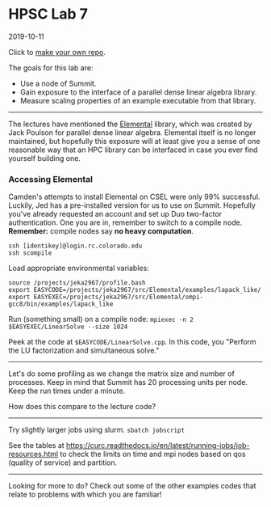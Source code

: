 # HPSC Lab 7
2019-10-11

Click to [make your own repo](https://classroom.github.com/a/EHECnfpv).

The goals for this lab are:
* Use a node of Summit.
* Gain exposure to the interface of a parallel dense linear algebra library.
* Measure scaling properties of an example executable from that library.

-----

The lectures have mentioned the [Elemental](https://github.com/elemental/Elemental) library, which was created by Jack Poulson for parallel dense linear algebra.  Elemental itself is no longer maintained, but hopefully this exposure will at least give you a sense of one reasonable way that an HPC library can be interfaced in case you ever find yourself building one.

### Accessing Elemental

Camden's attempts to install Elemental on CSEL were only 99% successful.  Luckily, Jed has a pre-installed version for us to use on Summit.  Hopefully you've already requested an account and set up Duo two-factor authentication.  One you are in, remember to switch to a compile node.  **Remember:** compile nodes say **no heavy computation**.
```
ssh [identikey]@login.rc.colorado.edu
ssh scompile
```

Load appropriate environmental variables:
```
source /projects/jeka2967/profile.bash
export EASYCODE=/projects/jeka2967/src/Elemental/examples/lapack_like/
export EASYEXEC=/projects/jeka2967/src/Elemental/ompi-gcc8/bin/examples/lapack_like
```

Run (something small) on a compile node:
```mpiexec -n 2 $EASYEXEC/LinearSolve --size 1024```

Peek at the code at `$EASYCODE/LinearSolve.cpp`.  In this code, you "Perform the LU factorization and simultaneous solve."

-----

Let's do some profiling as we change the matrix size and number of processes.  Keep in mind that Summit has 20 processing units per node.  Keep the run times under a minute.

How does this compare to the lecture code?

-----

Try slightly larger jobs using slurm.
```sbatch jobscript```

See the tables at https://curc.readthedocs.io/en/latest/running-jobs/job-resources.html to check the limits on time and mpi nodes based on qos (quality of service) and partition.

-----

Looking for more to do?  Check out some of the other examples codes that relate to problems with which you are familiar!
